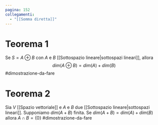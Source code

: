 ```yaml
---
pagina: 152
collegamenti:
  - "[[Somma diretta]]"
---
```

# Teorema 1
Se $S = A \oplus B$ con $A$ e $B$ [[Sottospazio lineare|sottospazi lineari]], allora
$$dim(A\oplus B) = dim(A) + dim(B)$$
#dimostrazione-da-fare 

# Teorema 2
Sia $V$ [[Spazio vettoriale]] e $A$ e $B$ due [[Sottospazio lineare|sottospazi lineari]].
Supponiamo $dim(A + B)$ finita.
Se $dim(A+B) = dim(A) + dim(B)$ allora $A \cap B = \{0\}$
#dimostrazione-da-fare 